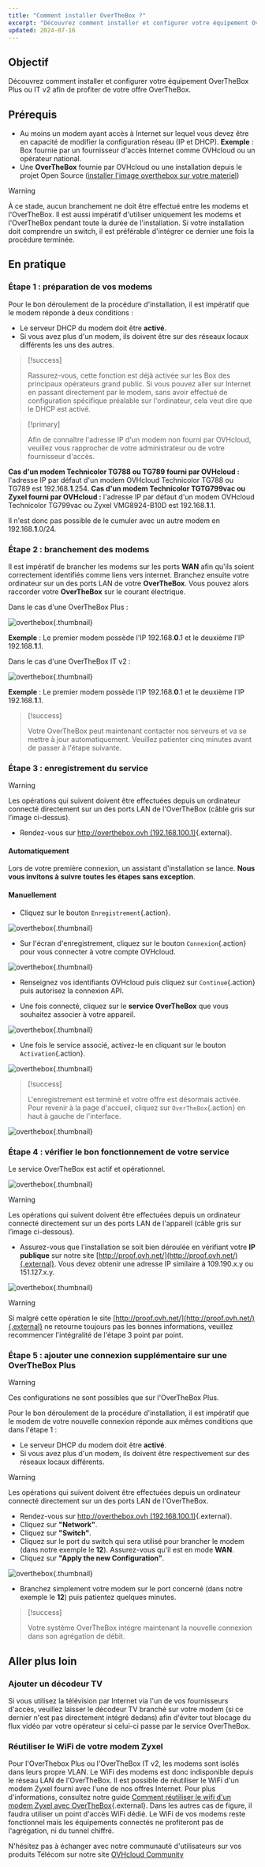 ```yaml
---
title: "Comment installer OverTheBox ?"
excerpt: "Découvrez comment installer et configurer votre équipement OverTheBox"
updated: 2024-07-16
---
```


## Objectif

Découvrez comment installer et configurer votre équipement OverTheBox Plus ou IT v2 afin de profiter de votre offre OverTheBox.

## Prérequis

- Au moins un modem ayant accès à Internet sur lequel vous devez être en capacité de modifier la configuration réseau (IP et DHCP). **Exemple** : Box fournie par un fournisseur d'accès Internet comme OVHcloud ou un opérateur national.
- Une **OverTheBox** fournie par OVHcloud ou une installation depuis le projet Open Source ([installer l'image overthebox sur votre materiel](/pages/web_cloud/internet/overthebox/advanced_installer_limage_overthebox_sur_votre_materiel))

> [!warning]
>
> À ce stade, aucun branchement ne doit être effectué entre les modems et l'OverTheBox.
> Il est aussi impératif d'utiliser uniquement les modems et l'OverTheBox pendant toute la durée de l'installation.
> Si votre installation doit comprendre un switch, il est préférable d'intégrer ce dernier une fois la procédure terminée.
>

## En pratique

### Étape 1 : préparation de vos modems

Pour le bon déroulement de la procédure d'installation, il est impératif que le modem réponde à deux conditions :

- Le serveur DHCP du modem doit être **activé**.
- Si vous avez plus d'un modem, ils doivent être sur des réseaux locaux différents les uns des autres.

> [!success]
>
> Rassurez-vous, cette fonction est déjà activée sur les Box des principaux opérateurs grand public. Si vous pouvez aller sur Internet en passant directement par le modem, sans avoir effectué de configuration spécifique préalable sur l'ordinateur, cela veut dire que le DHCP est activé.
>

> [!primary]
>
> Afin de connaître l'adresse IP d'un modem non fourni par OVHcloud, veuillez vous rapprocher de votre administrateur ou de votre fournisseur d'accès.
>

**Cas d'un modem Technicolor TG788 ou TG789 fourni par OVHcloud :** l'adresse IP par défaut d'un modem OVHcloud Technicolor TG788 ou TG789 est 192.168.**1**.254.
**Cas d'un modem Technicolor TGTG799vac ou Zyxel fourni par OVHcloud :** l'adresse IP par défaut d'un modem OVHcloud Technicolor TG799vac ou Zyxel VMG8924-B10D est 192.168.**1**.1.

Il n'est donc pas possible de le cumuler avec un autre modem en 192.168.**1**.0/24.

### Étape 2 : branchement des modems

Il est impératif de brancher les modems sur les ports **WAN** afin qu'ils soient correctement identifiés comme liens vers internet. Branchez ensuite votre ordinateur sur un des ports LAN de votre **OverTheBox**. Vous pouvez alors raccorder votre **OverTheBox** sur le courant électrique.

Dans le cas d'une OverTheBox Plus :

![overthebox](images/installationV2-step2_OTBPlus.jpg){.thumbnail}

**Exemple** : Le premier modem possède l'IP 192.168.**0**.1 et le deuxième l'IP 192.168.**1**.1.

Dans le cas d'une OverTheBox IT v2 :

![overthebox](images/installationV2-step2_OTBITv2_edit.jpg){.thumbnail}

**Exemple** : Le premier modem possède l'IP 192.168.**0**.1 et le deuxième l'IP 192.168.**1**.1.

> [!success]
>
> Votre OverTheBox peut maintenant contacter nos serveurs et va se mettre à jour automatiquement. Veuillez patienter cinq minutes avant de passer à l'étape suivante.
>

### Étape 3 : enregistrement du service

> [!warning]
>
> Les opérations qui suivent doivent être effectuées depuis un ordinateur connecté directement sur un des ports LAN de l'OverTheBox (câble gris sur l’image ci-dessus).
>

- Rendez-vous sur [http://overthebox.ovh (192.168.100.1)](http://overthebox.ovh){.external}.

#### Automatiquement

Lors de votre première connexion, un assistant d'installation se lance. **Nous vous invitons à suivre toutes les étapes sans exception**.

#### Manuellement

- Cliquez sur le bouton `Enregistrement`{.action}.

![overthebox](images/installationV2-step3-1.png){.thumbnail}

- Sur l'écran d'enregistrement, cliquez sur le bouton `Connexion`{.action} pour vous connecter à votre compte OVHcloud.

![overthebox](images/step3-login.png){.thumbnail}

- Renseignez vos identifiants OVHcloud puis cliquez sur `Continue`{.action} puis autorisez la connexion API.

- Une fois connecté, cliquez sur le **service OverTheBox** que vous souhaitez associer à votre appareil.

![overthebox](images/installationV2-step3-2.png){.thumbnail}

- Une fois le service associé, activez-le en cliquant sur le bouton `Activation`{.action}.

![overthebox](images/step3-activation-service.png){.thumbnail}

> [!success]
>
> L'enregistrement est terminé et votre offre est désormais activée. Pour revenir à la page d'accueil,  cliquez sur `OverTheBox`{.action} en haut à gauche de l'interface.
>

![overthebox](images/step3-register-done.png){.thumbnail}

### Étape 4 : vérifier le bon fonctionnement de votre service

Le service OverTheBox est actif et opérationnel.

![overthebox](images/step4-service-ok.png){.thumbnail}

> [!warning]
>
> Les opérations qui suivent doivent être effectuées depuis un ordinateur connecté directement sur un des ports LAN de l'appareil (câble gris sur l’image ci-dessous).
>

- Assurez-vous que l'installation se soit bien déroulée en vérifiant votre **IP publique** sur notre site [http://proof.ovh.net/](http://proof.ovh.net/){.external}. Vous devez obtenir une adresse IP similaire à 109.190.x.y ou 151.127.x.y.

![overthebox](images/installationV2-step4-1.png){.thumbnail}

> [!warning]
>
> Si malgré cette opération le site [http://proof.ovh.net/](http://proof.ovh.net/){.external} ne retourne toujours pas les bonnes informations, veuillez recommencer l'intégralité de l'étape 3 point par point.
>

### Étape 5 : ajouter une connexion supplémentaire sur une OverTheBox Plus <a name="ajout-connexion"></a>

> [!warning]
>
> Ces configurations ne sont possibles que sur l'OverTheBox Plus.
>

Pour le bon déroulement de la procédure d'installation, il est impératif que le modem de votre nouvelle connexion réponde aux mêmes conditions que dans l'étape 1 :

- Le serveur DHCP du modem doit être **activé**.
- Si vous avez plus d'un modem, ils doivent être respectivement sur des réseaux locaux différents.

> [!warning]
>
> Les opérations qui suivent doivent être effectuées depuis un ordinateur connecté directement sur un des ports LAN de l'OverTheBox.
>

- Rendez-vous sur [http://overthebox.ovh (192.168.100.1)](http://overthebox.ovh){.external}.
- Cliquez sur **"Network"**.
- Cliquez sur **"Switch"**.
- Cliquez sur le port du switch qui sera utilisé pour brancher le modem (dans notre exemple le **12**). Assurez-vous qu'il est en mode **WAN**.
- Cliquez sur **"Apply the new Configuration"**.

![overthebox](images/installationV2-step5.png){.thumbnail}

- Branchez simplement votre modem sur le port concerné (dans notre exemple le **12**) puis patientez quelques minutes.

> [!success]
>
> Votre système OverTheBox intégre maintenant la nouvelle connexion dans son agrégation de débit.
>

## Aller plus loin

### Ajouter un décodeur TV

Si vous utilisez la télévision par Internet via l'un de vos fournisseurs d'accès, veuillez laisser le décodeur TV branché sur votre modem (si ce dernier n'est pas directement intégré dedans) afin d'éviter tout blocage du flux vidéo par votre opérateur si celui-ci passe par le service OverTheBox.

### Réutiliser le WiFi de votre modem Zyxel

Pour l'OverThebox Plus ou l'OverTheBox IT v2, les modems sont isolés dans leurs propre VLAN. Le WiFi des modems est donc indisponible depuis le réseau LAN de l'OverTheBox. Il est possible de réutiliser le WiFi d'un modem Zyxel fourni avec l'une de nos offres Internet. Pour plus d'informations, consultez notre guide [Comment réutiliser le wifi d'un modem Zyxel avec OverTheBox](/pages/web_cloud/internet/internet_access/comment_reutiliser_wifi_zyxel_otb){.external}.
Dans les autres cas de figure, il faudra utiliser un point d'accès WiFi dédié. Le WiFi de vos modems reste fonctionnel mais les équipements connectés ne profiteront pas de l'agrégation, ni du tunnel chiffré.

N'hésitez pas à échanger avec notre communauté d'utilisateurs sur vos produits Télécom sur notre site [OVHcloud Community](https://community.ovh.com/c/telecom)

